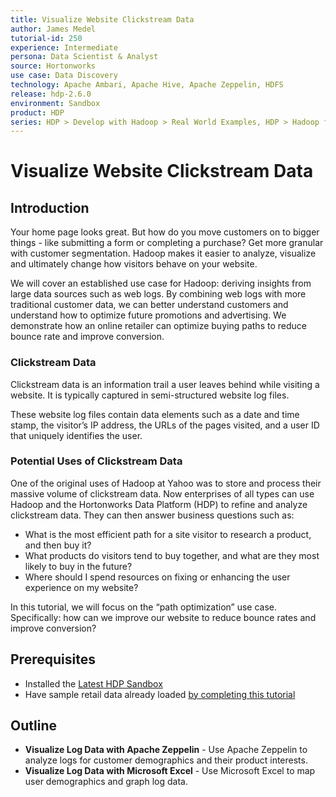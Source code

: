 ```yaml
---
title: Visualize Website Clickstream Data
author: James Medel
tutorial-id: 250
experience: Intermediate
persona: Data Scientist & Analyst
source: Hortonworks
use case: Data Discovery
technology: Apache Ambari, Apache Hive, Apache Zeppelin, HDFS
release: hdp-2.6.0
environment: Sandbox
product: HDP
series: HDP > Develop with Hadoop > Real World Examples, HDP > Hadoop for Data Scientists & Analysts > Real World Examples
---
```


# Visualize Website Clickstream Data

## Introduction

Your home page looks great. But how do you move customers on to bigger things - like submitting a form or completing a purchase? Get more granular with customer segmentation. Hadoop makes it easier to analyze, visualize and ultimately change how visitors behave on your website.

We will cover an established use case for Hadoop: deriving insights from large data sources such as web logs. By combining web logs with more traditional customer data, we can better understand customers and understand how to optimize future promotions and advertising.  We demonstrate how an online retailer can optimize buying paths to reduce bounce rate and improve conversion.


### Clickstream Data

Clickstream data is an information trail a user leaves behind while visiting a website. It is typically captured in semi-structured website log files.

These website log files contain data elements such as a date and time stamp, the visitor’s IP address, the URLs of the pages visited, and a user ID that uniquely identifies the user.


### Potential Uses of Clickstream Data

One of the original uses of Hadoop at Yahoo was to store and process their massive volume of clickstream data. Now enterprises of all types can use Hadoop and the Hortonworks Data Platform (HDP) to refine and analyze clickstream data. They can then answer business questions such as:

-   What is the most efficient path for a site visitor to research a product, and then buy it?
-   What products do visitors tend to buy together, and what are they most likely to buy in the future?
-   Where should I spend resources on fixing or enhancing the user experience on my website?

In this tutorial, we will focus on the “path optimization” use case. Specifically: how can we improve our website to reduce bounce rates and improve conversion?


## Prerequisites

-   Installed the [Latest HDP Sandbox](https://hortonworks.com/downloads/#sandbox)
-   Have sample retail data already loaded [by completing this tutorial](https://hortonworks.com/tutorial/loading-and-querying-data-with-hadoop/)


## Outline

-   **Visualize Log Data with Apache Zeppelin** - Use Apache Zeppelin to analyze logs for customer demographics and their product interests.
-   **Visualize Log Data with Microsoft Excel** - Use Microsoft Excel to map user demographics and graph log data.
